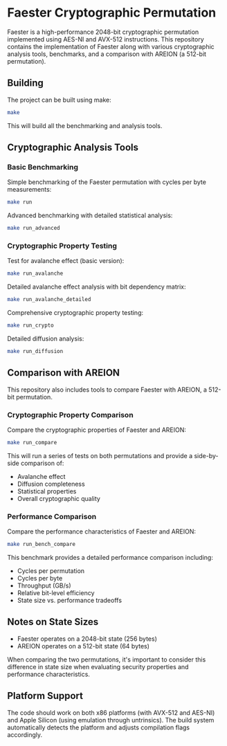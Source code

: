 # Faester Cryptographic Permutation

Faester is a high-performance 2048-bit cryptographic permutation implemented using AES-NI and AVX-512 instructions. This repository contains the implementation of Faester along with various cryptographic analysis tools, benchmarks, and a comparison with AREION (a 512-bit permutation).

## Building

The project can be built using make:

```bash
make
```

This will build all the benchmarking and analysis tools.

## Cryptographic Analysis Tools

### Basic Benchmarking

Simple benchmarking of the Faester permutation with cycles per byte measurements:

```bash
make run
```

Advanced benchmarking with detailed statistical analysis:

```bash
make run_advanced
```

### Cryptographic Property Testing

Test for avalanche effect (basic version):

```bash
make run_avalanche
```

Detailed avalanche effect analysis with bit dependency matrix:

```bash
make run_avalanche_detailed
```

Comprehensive cryptographic property testing:

```bash
make run_crypto
```

Detailed diffusion analysis:

```bash
make run_diffusion
```

## Comparison with AREION

This repository also includes tools to compare Faester with AREION, a 512-bit permutation.

### Cryptographic Property Comparison

Compare the cryptographic properties of Faester and AREION:

```bash
make run_compare
```

This will run a series of tests on both permutations and provide a side-by-side comparison of:
- Avalanche effect
- Diffusion completeness
- Statistical properties
- Overall cryptographic quality

### Performance Comparison

Compare the performance characteristics of Faester and AREION:

```bash
make run_bench_compare
```

This benchmark provides a detailed performance comparison including:
- Cycles per permutation
- Cycles per byte
- Throughput (GB/s)
- Relative bit-level efficiency
- State size vs. performance tradeoffs

## Notes on State Sizes

- Faester operates on a 2048-bit state (256 bytes)
- AREION operates on a 512-bit state (64 bytes)

When comparing the two permutations, it's important to consider this difference in state size when evaluating security properties and performance characteristics.

## Platform Support

The code should work on both x86 platforms (with AVX-512 and AES-NI) and Apple Silicon (using emulation through untrinsics). The build system automatically detects the platform and adjusts compilation flags accordingly.